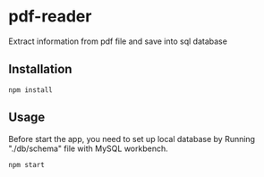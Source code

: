 # pdf-reader

Extract information from pdf file and save into sql database

## Installation

```
npm install
```

## Usage

Before start the app, you need to set up local database by Running "./db/schema" file with MySQL workbench.

```
npm start
```
